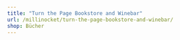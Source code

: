 ```yaml
---
title: "Turn the Page Bookstore and Winebar"
url: /millinocket/turn-the-page-bookstore-and-winebar/
shop: Bücher
---
```

